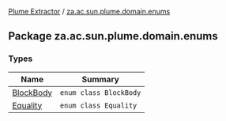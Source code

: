 [Plume Extractor](../index.md) / [za.ac.sun.plume.domain.enums](index.md)

## Package za.ac.sun.plume.domain.enums

### Types

| Name | Summary |
|---|---|
| [BlockBody](-block-body/index.md) | `enum class BlockBody` |
| [Equality](-equality/index.md) | `enum class Equality` |
